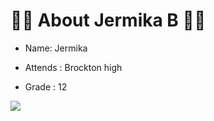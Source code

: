 # :memo::pencil: About Jermika B :memo::pencil:

-   Name: 	Jermika
    
-   Attends : Brockton high
    
-   Grade : 12
    
![](https://lh6.googleusercontent.com/TEKeBlcxXAtrLeRcfwWIoIuTLzsEJYaNrAfdR07ZFWQQFax_7fXHBPKM8VEDKkIVBhmljFM2nNFCBVDy2tZbSYiEI4EhxdSkbzBfxYWaMGt0MKkPXFO1GXFVQQZXRntT4Hu7pJXF)